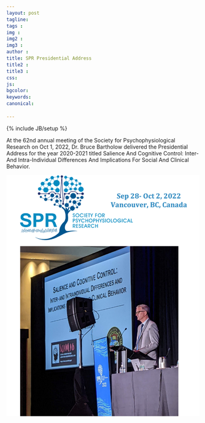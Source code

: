 ```yaml
---
layout: post
tagline: 
tags : 
img : 
img2 :
img3 : 
author : 
title: SPR Presidential Address 
title2 : 
title3 : 
css: 
js: 
bgcolor: 
keywords: 
canonical:

---
```

{% include JB/setup %}


At the 62nd annual meeting of the Society for Psychophysiological Research on Oct 1, 2022, Dr. Bruce Bartholow delivered the Presidential Address for the year 2020-2021 titled Salience And Cognitive Control: Inter- And Intra-Individual Differences And Implications For Social And Clinical Behavior.

![APA2022](/assets/images/news/spr2022_b.png)